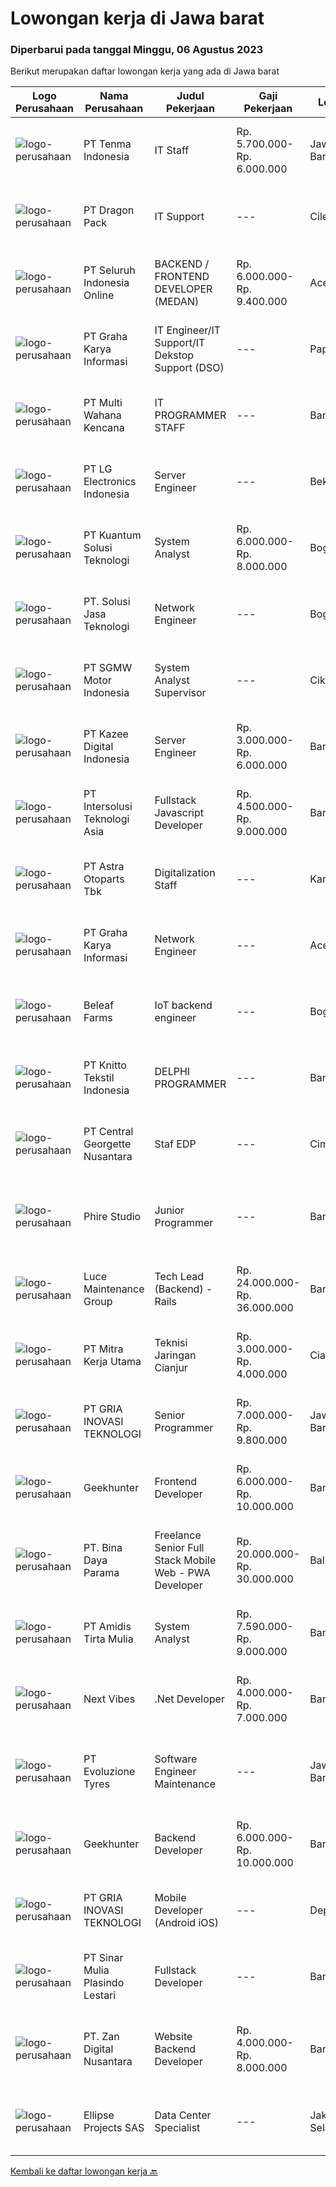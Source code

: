 
  # Lowongan kerja di Jawa barat

  ### Diperbarui pada tanggal Minggu, 06 Agustus 2023

  Berikut merupakan daftar lowongan kerja yang ada di Jawa barat

  |Logo Perusahaan | Nama Perusahaan | Judul Pekerjaan | Gaji Pekerjaan | Lokasi | Deskripsi | Tanggal diunggah | Pranala |
  | -------------- | --------------- | --------------- | --------- | --------- | -------------- | ------- | ----------- |
  |![logo-perusahaan](https://image-service-cdn.seek.com.au/6883ae8049f3e2d1362d47029dcca8086f5d8f85/ee4dce1061f3f616224767ad58cb2fc751b8d2dc)|PT Tenma Indonesia|IT Staff|Rp. 5.700.000-Rp. 6.000.000|Jawa Barat|Persyaratan : Usia maks. 35 tahun Memiliki pengalaman dibidang IT min. 2 tahun Lulusan D3/S1 dengan jurusan Teknik Komputer (TI / SI) Bisa berbahasa...|Kamis, 03 Agustus 2023|https://www.jobstreet.co.id/id/job/it-staff-4426472?token=0~417f54c8-af3f-4775-bd03-7deabf35e0cb&sectionRank=1&jobId=jobstreet-id-job-4426472|
|![logo-perusahaan](https://image-service-cdn.seek.com.au/f946b17c4740aea1fc2823841d68bdb55818af91/ee4dce1061f3f616224767ad58cb2fc751b8d2dc)|PT Dragon Pack|IT Support|---|Cileungsi|Kualifikasi : Usia maksimal 35 tahun Pendidikan minimal SMK atau sederajat Memiliki pengalaman IT Support minimal 2 tahun Deskripsi Pekerjaan :...|Rabu, 02 Agustus 2023|https://www.jobstreet.co.id/id/job/it-support-4424927?token=0~417f54c8-af3f-4775-bd03-7deabf35e0cb&sectionRank=2&jobId=jobstreet-id-job-4424927|
|![logo-perusahaan](https://image-service-cdn.seek.com.au/c768f0670f8f8212da7de609b6af9d0b2e5134cc/ee4dce1061f3f616224767ad58cb2fc751b8d2dc)|PT Seluruh Indonesia Online|BACKEND / FRONTEND DEVELOPER (MEDAN)|Rp. 6.000.000-Rp. 9.400.000|Aceh|Memiliki pengalaman leadership sebagai Manager sebelumnya.Back End Engineer1. Memiliki pengalaman dalam membangun RESTful APIs2. Menguasai bahasa...|Sabtu, 05 Agustus 2023|https://www.jobstreet.co.id/id/job/backend-frontend-developer-medan-4428232?token=0~417f54c8-af3f-4775-bd03-7deabf35e0cb&sectionRank=3&jobId=jobstreet-id-job-4428232|
|![logo-perusahaan](https://image-service-cdn.seek.com.au/5133a72bd8acf04551b7fecf51b0b06d1dfb0153/ee4dce1061f3f616224767ad58cb2fc751b8d2dc)|PT Graha Karya Informasi|IT Engineer/IT Support/IT Dekstop Support (DSO)|---|Papua|Requirements:1. Minimum 6 Months as an IT Support (Fresh Graduate are welcome to apply)2. Bachelor's Degree in Computer/ IT or equivalent3. Have...|Rabu, 02 Agustus 2023|https://www.jobstreet.co.id/id/job/it-engineer-it-support-it-dekstop-support-dso-4425201?token=0~417f54c8-af3f-4775-bd03-7deabf35e0cb&sectionRank=4&jobId=jobstreet-id-job-4425201|
|![logo-perusahaan](https://image-service-cdn.seek.com.au/8a21d582e50f0d132f214ae36bd88b23e5a42b73/ee4dce1061f3f616224767ad58cb2fc751b8d2dc)|PT Multi Wahana Kencana|IT PROGRAMMER STAFF|---|Bandung|Deskripsi pekerjaan: Menerima, memprioritaskan, dan menyelesaikan permintaan bantuan IT. Instalasi dan software maintenance. Membuat aplikasi baik itu...|Kamis, 03 Agustus 2023|https://www.jobstreet.co.id/id/job/it-programmer-staff-4426557?token=0~417f54c8-af3f-4775-bd03-7deabf35e0cb&sectionRank=5&jobId=jobstreet-id-job-4426557|
|![logo-perusahaan](https://image-service-cdn.seek.com.au/eb4cc8f79c9f0232ec1921952f10057fed8a8d20/ee4dce1061f3f616224767ad58cb2fc751b8d2dc)|PT LG Electronics Indonesia|Server Engineer|---|Bekasi|Job Description : Configure and managing servers of Operation System (Windows Server STD 2012, 2016 &amp; 2021, Red Hat Enterprise, Ubuntu) Designing...|Kamis, 03 Agustus 2023|https://www.jobstreet.co.id/id/job/server-engineer-4425572?token=0~417f54c8-af3f-4775-bd03-7deabf35e0cb&sectionRank=6&jobId=jobstreet-id-job-4425572|
|![logo-perusahaan](https://image-service-cdn.seek.com.au/9b4701a1b438f8ac914398097e3574f7ea3410d3/ee4dce1061f3f616224767ad58cb2fc751b8d2dc)|PT Kuantum Solusi Teknologi|System Analyst|Rp. 6.000.000-Rp. 8.000.000|Bogor|System AnalystRequirement Bachelor of Computer Science/Information System Min. 2 years experience as a system analyst (min. 2 cycle project...|Jumat, 04 Agustus 2023|https://www.jobstreet.co.id/id/job/system-analyst-4427295?token=0~417f54c8-af3f-4775-bd03-7deabf35e0cb&sectionRank=7&jobId=jobstreet-id-job-4427295|
|![logo-perusahaan](https://image-service-cdn.seek.com.au/01d9962c34f2e7cce2b119b906c331f812c9a8f7/ee4dce1061f3f616224767ad58cb2fc751b8d2dc)|PT. Solusi Jasa Teknologi|Network Engineer|---|Bogor|FULL JOB DESCRIPTION Maintaining computer networks including VPNs, routers and other physical hardware Installing and configuring network equipment...|Kamis, 03 Agustus 2023|https://www.jobstreet.co.id/id/job/network-engineer-4426347?token=0~417f54c8-af3f-4775-bd03-7deabf35e0cb&sectionRank=8&jobId=jobstreet-id-job-4426347|
|![logo-perusahaan](https://image-service-cdn.seek.com.au/bc6f0776fa6e85a8ab92a104ca05f63549ffac4f/ee4dce1061f3f616224767ad58cb2fc751b8d2dc)|PT SGMW Motor Indonesia|System Analyst Supervisor|---|Cikarang|Job Description: Bachelor's degree in computer science or a related IT field is often required Prior experience as a systems analyst or in a similar...|Rabu, 02 Agustus 2023|https://www.jobstreet.co.id/id/job/system-analyst-supervisor-4424627?token=0~417f54c8-af3f-4775-bd03-7deabf35e0cb&sectionRank=9&jobId=jobstreet-id-job-4424627|
|![logo-perusahaan](https://image-service-cdn.seek.com.au/2f73f015009719a2a165513ea13522700ae23008/ee4dce1061f3f616224767ad58cb2fc751b8d2dc)|PT Kazee Digital Indonesia|Server Engineer|Rp. 3.000.000-Rp. 6.000.000|Bandung|QUALIFICATIONS : Minimal SMK Teknik Komputer &amp; Jaringan (TKJ), Preference Bachelor's degree in Information Technology / Information System 2 years...|Rabu, 02 Agustus 2023|https://www.jobstreet.co.id/id/job/server-engineer-4424787?token=0~417f54c8-af3f-4775-bd03-7deabf35e0cb&sectionRank=10&jobId=jobstreet-id-job-4424787|
|![logo-perusahaan](https://image-service-cdn.seek.com.au/f715d3e393651de2fe5a9214d72612dd30f629b2/ee4dce1061f3f616224767ad58cb2fc751b8d2dc)|PT Intersolusi Teknologi Asia|Fullstack Javascript Developer|Rp. 4.500.000-Rp. 9.000.000|Bandung|Responsibilities:Your duties will include (but will not be limited to): Performing or directing website updates. Developing, maintaining and...|Jumat, 04 Agustus 2023|https://www.jobstreet.co.id/id/job/fullstack-javascript-developer-4427269?token=0~417f54c8-af3f-4775-bd03-7deabf35e0cb&sectionRank=11&jobId=jobstreet-id-job-4427269|
|![logo-perusahaan](https://image-service-cdn.seek.com.au/ab6b456a25273ce280a2600f1e3224c61e3227ec/ee4dce1061f3f616224767ad58cb2fc751b8d2dc)|PT Astra Otoparts Tbk|Digitalization Staff|---|Karawang|Spesification: Candidate must possess a Diploma of Information Technology or Management Information System Having good skill in Android Studio,...|Kamis, 03 Agustus 2023|https://www.jobstreet.co.id/id/job/digitalization-staff-4425268?token=0~417f54c8-af3f-4775-bd03-7deabf35e0cb&sectionRank=12&jobId=jobstreet-id-job-4425268|
|![logo-perusahaan](https://image-service-cdn.seek.com.au/c318dd0b699c6160d2411e7473745c289633be44/ee4dce1061f3f616224767ad58cb2fc751b8d2dc)|PT Graha Karya Informasi|Network Engineer|---|Aceh|Deskripsi Pekerjaan Candidate must possess at least Senior High School, Bachelor's Degree (Is a plus) At least 3 Year(s) of working experience in the...|Rabu, 02 Agustus 2023|https://www.jobstreet.co.id/id/job/network-engineer-4424762?token=0~417f54c8-af3f-4775-bd03-7deabf35e0cb&sectionRank=13&jobId=jobstreet-id-job-4424762|
|![logo-perusahaan](https://image-service-cdn.seek.com.au/7f54d25c2aa341af3e08e0c790ddc331a64b433e/ee4dce1061f3f616224767ad58cb2fc751b8d2dc)|Beleaf Farms|IoT backend engineer|---|Bogor|Job DescriptionWe are looking for a Back-End Engineer responsible for managing the exchange of data between cloud and application, as well as between...|Kamis, 03 Agustus 2023|https://www.jobstreet.co.id/id/job/iot-backend-engineer-4425434?token=0~417f54c8-af3f-4775-bd03-7deabf35e0cb&sectionRank=14&jobId=jobstreet-id-job-4425434|
|![logo-perusahaan](https://image-service-cdn.seek.com.au/95c392ce622d6134b6173f8d6379a0068249ee50/ee4dce1061f3f616224767ad58cb2fc751b8d2dc)|PT Knitto Tekstil Indonesia|DELPHI PROGRAMMER|---|Bandung|Kami mencari Delphi Programmer yang terampil dan bersemangat untuk bergabung dengan tim kamiTugas dan Tanggung Jawab : Memaintain dan menambahkan...|Kamis, 03 Agustus 2023|https://www.jobstreet.co.id/id/job/delphi-programmer-4425465?token=0~417f54c8-af3f-4775-bd03-7deabf35e0cb&sectionRank=15&jobId=jobstreet-id-job-4425465|
|![logo-perusahaan](https://image-service-cdn.seek.com.au/8d6f32ada4e5fb1d1a03c542ebd5bb811b8eacf1/ee4dce1061f3f616224767ad58cb2fc751b8d2dc)|PT Central Georgette Nusantara|Staf EDP|---|Cimahi|Development Program Kualifikasi: S1 Sistem Informasi Jaringan atau setara Menguasai LAN &amp; Mikrotik Memahami O.S DOS, Windows, Ubuntu Menguasai...|Rabu, 02 Agustus 2023|https://www.jobstreet.co.id/id/job/staf-edp-4423868?token=0~417f54c8-af3f-4775-bd03-7deabf35e0cb&sectionRank=16&jobId=jobstreet-id-job-4423868|
|![logo-perusahaan](https://image-service-cdn.seek.com.au/b07d639b66aca77f1fc866685aadc5f43f1330c6/ee4dce1061f3f616224767ad58cb2fc751b8d2dc)|Phire Studio|Junior Programmer|---|Bandung|Junior Programmer General requirements:• Work location in Bandung (work from office)• Min 1 year work experience in programming (Python and Django)•...|Rabu, 02 Agustus 2023|https://www.jobstreet.co.id/id/job/junior-programmer-4424008?token=0~417f54c8-af3f-4775-bd03-7deabf35e0cb&sectionRank=17&jobId=jobstreet-id-job-4424008|
|![logo-perusahaan](https://image-service-cdn.seek.com.au/bc8189667b614c1dc89e3a55ed0c2e3f58b56040/ee4dce1061f3f616224767ad58cb2fc751b8d2dc)|Luce Maintenance Group|Tech Lead (Backend) - Rails|Rp. 24.000.000-Rp. 36.000.000|Bandung|Tech Lead (Backend) Luce SG Bandung IDR 24.000.000 – 36.000.000  Job Highlights  Great working environment  Work with other like-minded,...|Jumat, 04 Agustus 2023|https://www.jobstreet.co.id/id/job/tech-lead-backend-rails-10967233/origin/sg?token=0~417f54c8-af3f-4775-bd03-7deabf35e0cb&sectionRank=18&jobId=jobstreet-sg-job-10967233|
|![logo-perusahaan](https://image-service-cdn.seek.com.au/69d81c490d2371642ca2c0cace747efd527541cf/ee4dce1061f3f616224767ad58cb2fc751b8d2dc)|PT Mitra Kerja Utama|Teknisi Jaringan Cianjur|Rp. 3.000.000-Rp. 4.000.000|Cianjur|WE'RE HIRING TEKNISI FIBER OPTIC! PT. Mitra Kerja Utama merupakan perusahaan yang bergerak di bidang Recruitment Consultant, saat ini salah satu klien...|Rabu, 02 Agustus 2023|https://www.jobstreet.co.id/id/job/teknisi-jaringan-cianjur-4424054?token=0~417f54c8-af3f-4775-bd03-7deabf35e0cb&sectionRank=19&jobId=jobstreet-id-job-4424054|
|![logo-perusahaan](https://image-service-cdn.seek.com.au/3e26a7dd1283a6e37d51bf727a41c68a29d68968/ee4dce1061f3f616224767ad58cb2fc751b8d2dc)|PT GRIA INOVASI TEKNOLOGI|Senior Programmer|Rp. 7.000.000-Rp. 9.800.000|Jawa Barat|Requirement : Expertise in one of these Programming languages is a must (C++, python, DotNet or Java). Good analytical skills and ability to follow...|Kamis, 03 Agustus 2023|https://www.jobstreet.co.id/id/job/senior-programmer-4426602?token=0~417f54c8-af3f-4775-bd03-7deabf35e0cb&sectionRank=20&jobId=jobstreet-id-job-4426602|
|![logo-perusahaan](https://image-service-cdn.seek.com.au/9b1ac08312d45d7e6f0965d6cfa215d52017a644/ee4dce1061f3f616224767ad58cb2fc751b8d2dc)|Geekhunter|Frontend Developer|Rp. 6.000.000-Rp. 10.000.000|Bandung|Perks &amp; Benefits THR, BPJS-K, BPJS-TK Working Tools Provided Overtime and Business Trip Allowance Annual bonus performance Job Description:...|Selasa, 01 Agustus 2023|https://www.jobstreet.co.id/id/job/frontend-developer-4423057?token=0~417f54c8-af3f-4775-bd03-7deabf35e0cb&sectionRank=21&jobId=jobstreet-id-job-4423057|
|![logo-perusahaan](https://image-service-cdn.seek.com.au/7cab23a70e79293a17ae8b38561eb8c6d7f2abf3/ee4dce1061f3f616224767ad58cb2fc751b8d2dc)|PT. Bina Daya Parama|Freelance Senior Full Stack Mobile Web - PWA Developer|Rp. 20.000.000-Rp. 30.000.000|Bali|This vacancy is for freelancers interested in an open ended project that can easily span decades.Only apply if you are qualified. A practical...|Jumat, 04 Agustus 2023|https://www.jobstreet.co.id/id/job/freelance-senior-full-stack-mobile-web-pwa-developer-4426712?token=0~417f54c8-af3f-4775-bd03-7deabf35e0cb&sectionRank=22&jobId=jobstreet-id-job-4426712|
|![logo-perusahaan](https://image-service-cdn.seek.com.au/2b3481c8c189205ae3b80d4b8e9a477584bc2d2b/ee4dce1061f3f616224767ad58cb2fc751b8d2dc)|PT Amidis Tirta Mulia|System Analyst|Rp. 7.590.000-Rp. 9.000.000|Bandung|Requirements: Minimum 3 years experience as business/system analyst Must possess at least Bachelor Degree Good knowledge about System Analysis and...|Selasa, 01 Agustus 2023|https://www.jobstreet.co.id/id/job/system-analyst-4423005?token=0~417f54c8-af3f-4775-bd03-7deabf35e0cb&sectionRank=23&jobId=jobstreet-id-job-4423005|
|![logo-perusahaan](https://image-service-cdn.seek.com.au/27c370b95cf1fa6060d25d95a2566c398023ec8b/ee4dce1061f3f616224767ad58cb2fc751b8d2dc)|Next Vibes|.Net Developer|Rp. 4.000.000-Rp. 7.000.000|Bandung|We are looking for a .Net developer who will have the opportunity to join our dedicated team, providing meaningful and measurable business outcomes...|Kamis, 03 Agustus 2023|https://www.jobstreet.co.id/id/job/.net-developer-4426678?token=0~417f54c8-af3f-4775-bd03-7deabf35e0cb&sectionRank=24&jobId=jobstreet-id-job-4426678|
|![logo-perusahaan](https://image-service-cdn.seek.com.au/d415ba5fb171e50c979c559d0b4da95ed97782a1/ee4dce1061f3f616224767ad58cb2fc751b8d2dc)|PT Evoluzione Tyres|Software Engineer Maintenance|---|Jawa Barat|Requirements : Candidate must possess Bachelor degree in Engineering (Electrical/Electronic/Mechatronics) or equivalent. At least 4 Year(s) of working...|Selasa, 01 Agustus 2023|https://www.jobstreet.co.id/id/job/software-engineer-maintenance-4423601?token=0~417f54c8-af3f-4775-bd03-7deabf35e0cb&sectionRank=25&jobId=jobstreet-id-job-4423601|
|![logo-perusahaan](https://image-service-cdn.seek.com.au/9b1ac08312d45d7e6f0965d6cfa215d52017a644/ee4dce1061f3f616224767ad58cb2fc751b8d2dc)|Geekhunter|Backend Developer|Rp. 6.000.000-Rp. 10.000.000|Bandung|Perks &amp; Benefits THR, BPJS-K, BPJS-TK Working Tools Provided Overtime and Business Trip Allowance Annual bonus performance Job Description:...|Selasa, 01 Agustus 2023|https://www.jobstreet.co.id/id/job/backend-developer-4423050?token=0~417f54c8-af3f-4775-bd03-7deabf35e0cb&sectionRank=26&jobId=jobstreet-id-job-4423050|
|![logo-perusahaan](https://image-service-cdn.seek.com.au/3e26a7dd1283a6e37d51bf727a41c68a29d68968/ee4dce1061f3f616224767ad58cb2fc751b8d2dc)|PT GRIA INOVASI TEKNOLOGI|Mobile Developer (Android iOS)|---|Depok|Requirement : Candidate must possess at least a Bachelor's Degree in Information Technology, Computer Engineering (Computer/Telecommunication),  or...|Kamis, 03 Agustus 2023|https://www.jobstreet.co.id/id/job/mobile-developer-android-ios-4426608?token=0~417f54c8-af3f-4775-bd03-7deabf35e0cb&sectionRank=27&jobId=jobstreet-id-job-4426608|
|![logo-perusahaan](https://image-service-cdn.seek.com.au/56476ca7217bd554635a7a075ba4d8e5ac1b5927/ee4dce1061f3f616224767ad58cb2fc751b8d2dc)|PT Sinar Mulia Plasindo Lestari|Fullstack Developer|---|Bandung|We Need You To: Carry out the creation or addition of applications and databases accourding to time and requests / needs Perform maintenance and...|Senin, 31 Juli 2023|https://www.jobstreet.co.id/id/job/fullstack-developer-4421557?token=0~417f54c8-af3f-4775-bd03-7deabf35e0cb&sectionRank=28&jobId=jobstreet-id-job-4421557|
|![logo-perusahaan](https://image-service-cdn.seek.com.au/c6a338fec2dd918409cf17e2d36a44a8df9155d0/ee4dce1061f3f616224767ad58cb2fc751b8d2dc)|PT. Zan Digital Nusantara|Website Backend Developer|Rp. 4.000.000-Rp. 8.000.000|Bandung|Tanggung Jawab Pekerjaan :- Membangun, memelihara dan menjaga keamanan situs web perusahaan- Membuat dan mengetes API, menyederhanakan implementasi,...|Senin, 31 Juli 2023|https://www.jobstreet.co.id/id/job/website-backend-developer-4422134?token=0~417f54c8-af3f-4775-bd03-7deabf35e0cb&sectionRank=29&jobId=jobstreet-id-job-4422134|
|![logo-perusahaan](https://image-service-cdn.seek.com.au/4443fe7065035c9be652052d1d7a95a35d2f4b94/ee4dce1061f3f616224767ad58cb2fc751b8d2dc)|Ellipse Projects SAS|Data Center Specialist|---|Jakarta Selatan|We are looking for motivated and skilled candidate for the Position of Cloud Engineer. Responsibilities of the Cloud Engineer shall be as...|Senin, 31 Juli 2023|https://www.jobstreet.co.id/id/job/data-center-specialist-4421793?token=0~417f54c8-af3f-4775-bd03-7deabf35e0cb&sectionRank=30&jobId=jobstreet-id-job-4421793|


  [Kembali ke daftar lowongan kerja 🔙](../README.md#daftar-lowongan-kerja)
  